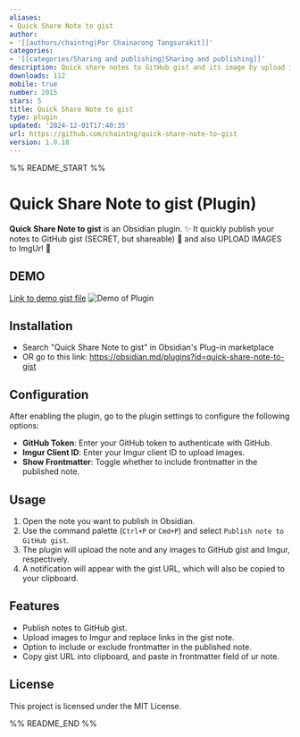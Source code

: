 ```yaml
---
aliases:
- Quick Share Note to gist
author:
- '[[authors/chaintng|Por Chainarong Tangsurakit]]'
categories:
- '[[categories/Sharing and publishing|Sharing and publishing]]'
description: Quick share notes to GitHub gist and its image by upload images to Imgur.
downloads: 112
mobile: true
number: 2015
stars: 5
title: Quick Share Note to gist
type: plugin
updated: '2024-12-01T17:40:35'
url: https://github.com/chaintng/quick-share-note-to-gist
version: 1.0.18
---
```


%% README_START %%

# Quick Share Note to gist (Plugin)

**Quick Share Note to gist** is an Obsidian plugin. ✨ It quickly publish your notes to GitHub gist (SECRET, but shareable) 🚀 and also UPLOAD IMAGES to ImgUr! 🌈

## DEMO
[Link to demo gist file](https://gist.github.com/chaintng/e20f278cbf03d855bd51c5840caf728f)
![Demo of Plugin](https://raw.githubusercontent.com/chaintng/quick-share-note-to-gist/HEAD/docs/DEMO.gif)

## Installation
- Search "Quick Share Note to gist" in Obsidian's Plug-in marketplace
- OR go to this link: https://obsidian.md/plugins?id=quick-share-note-to-gist

## Configuration

After enabling the plugin, go to the plugin settings to configure the following options:

- **GitHub Token**: Enter your GitHub token to authenticate with GitHub.
- **Imgur Client ID**: Enter your Imgur client ID to upload images.
- **Show Frontmatter**: Toggle whether to include frontmatter in the published note.

## Usage

1. Open the note you want to publish in Obsidian.
2. Use the command palette (`Ctrl+P` or `Cmd+P`) and select `Publish note to GitHub gist`.
3. The plugin will upload the note and any images to GitHub gist and Imgur, respectively.
4. A notification will appear with the gist URL, which will also be copied to your clipboard.

## Features

- Publish notes to GitHub gist.
- Upload images to Imgur and replace links in the gist note.
- Option to include or exclude frontmatter in the published note.
- Copy gist URL into clipboard, and paste in frontmatter field of ur note.

## License

This project is licensed under the MIT License.


%% README_END %%